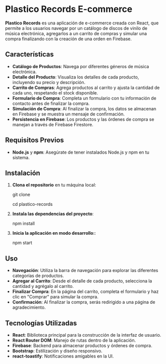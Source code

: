 # Plastico Records E-commerce

**Plastico Records** es una aplicación de e-commerce creada con React, que permite a los usuarios navegar por un catálogo de discos de vinilo de música electrónica, agregarlos a un carrito de compras y simular una compra finalizando con la creación de una orden en Firebase.

## Características

- **Catálogo de Productos**: Navega por diferentes géneros de música electrónica.
- **Detalle del Producto**: Visualiza los detalles de cada producto, incluyendo su precio y descripción.
- **Carrito de Compras**: Agrega productos al carrito y ajusta la cantidad de cada uno, respetando el stock disponible.
- **Formulario de Compra**: Completa un formulario con tu información de contacto antes de finalizar la compra.
- **Simulación de Compra**: Al finalizar la compra, los datos se almacenan en Firebase y se muestra un mensaje de confirmación.
- **Persistencia en Firebase**: Los productos y las órdenes de compra se manejan a través de Firebase Firestore.

## Requisitos Previos

- **Node.js** y **npm**: Asegúrate de tener instalados Node.js y npm en tu sistema.

## Instalación

1. **Clona el repositorio** en tu máquina local:

   git clone

   cd plastico-records

2. **Instala las dependencias del proyecto**:

   npm install

3. **Inicia la aplicación en modo desarrollo:**:

   npm start

## Uso

- **Navegación**: Utiliza la barra de navegación para explorar las diferentes categorías de productos.
- **Agregar al Carrito**: Desde el detalle de cada producto, selecciona la cantidad y agrégalo al carrito.
- **Finalizar Compra**: En la página del carrito, completa el formulario y haz clic en "Comprar" para simular la compra.
- **Confirmación**: Al finalizar la compra, serás redirigido a una página de agradecimiento.

## Tecnologías Utilizadas

- **React**: Biblioteca principal para la construcción de la interfaz de usuario.
- **React Router DOM**: Manejo de rutas dentro de la aplicación.
- **Firebase**: Backend para almacenar productos y órdenes de compra.
- **Bootstrap**: Estilización y diseño responsivo.
- **react-toastify**: Notificaciones amigables en la UI.
